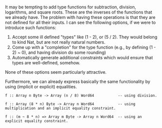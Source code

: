 
It may be tempting to add type functions for subtraction, division, logarithms, and square roots.
These are the inverses of the functions that we already have.  The problem with having these operations is that they are not defined for all their inputs.  I can see the following options, if we were to introduce such functions:

1. Accept some ill defined "types" like (1 - 2), or (5 / 2).  They would belong to kind Nat, but are not really natural numbers.
1. Come up with a "completion" for the type function (e.g., by defining (1 - 2) \~ 0), and having division do some rounding)
1. Automatically generate additional constraints which would ensure that types are well-defined, somehow.


None of these options seem particularly attractive.


Furthermore, we can already express basically the same functionality by using (implicit or explicit) equalities.

```wiki
f :: Array n Byte -> Array (n / 8) Word64           -- using division.

f :: Array (8 * n) Byte -> Array n Word64           -- using multiplication and an implicit equality constraint.

f :: (m ~ 8 * n) => Array m Byte -> Array n Word64  -- using an explicit equality constraint.
```